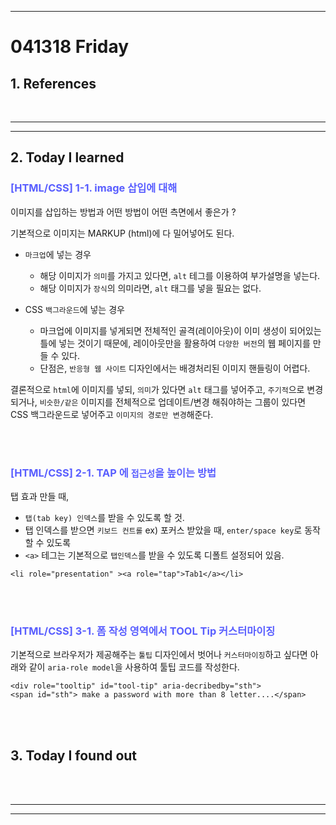 - - - 
<!-- *********8************날짜****************************** -->
# 041318 Friday  


## <strong> 1. References </strong>





<br>

____
____


## <strong> 2. Today I learned </strong>


<!-- *********************첫번째 제목********************** -->
### <span style="color:#595EFF"> [HTML/CSS] 1-1. image 삽입에 대해 </span>    


이미지를 삽입하는 방법과 어떤 방법이 어떤 측면에서 좋은가 ?

기본적으로 이미지는 MARKUP (html)에 다 밀어넣어도 된다.

- `마크업`에 넣는 경우

  - 해당 이미지가 `의미`를 가지고 있다면, `alt` 테그를 이용하여 부가설명을 넣는다.
  - 해당 이미지가 `장식`의 의미라면, `alt` 태그를 넣을 필요는 없다.


- CSS `백그라운드`에 넣는 경우

  - 마크업에 이미지를 넣게되면 전체적인 골격(레이아웃)이 이미 생성이 되어있는 틀에 넣는 것이기 때문에, 레이아웃만을 활용하여 `다양한 버전`의 웹 페이지를 만들 수 있다.
  - 단점은, `반응형 웹 사이트` 디자인에서는 배경처리된 이미지 핸들링이 어렵다. 

결론적으로 `html`에 이미지를 넣되, `의미`가 있다면 `alt` 태그를 넣어주고, `주기적`으로 변경되거나, `비슷한/같은` 이미지를 전체적으로 업데이트/변경 해줘야하는 그룹이 있다면 CSS 백그라운드로 넣어주고 `이미지의 경로만 변경`해준다.



<br></br>
<!-- ***********************두번째 제목******************** -->
### <span style="color:#595EFF"> [HTML/CSS] 2-1. TAP 에 `접근성`을 높이는 방법   </span>


탭 효과 만들 때, 

- `탭(tab key) 인덱스`를 받을 수 있도록 할 것. 
- 탭 인덱스를 받으면 `키보드 컨트롤` ex) 포커스 받았을 때, `enter/space key`로 동작할 수 있도록  
-  `<a>` 테그는 기본적으로 `탭인덱스`를 받을 수 있도록 디폴트 설정되어 있음.



```
<li role="presentation" ><a role="tap">Tab1</a></li>
```




<br></br>
<!-- ***********************세번째 제목******************** -->
### <span style="color:#595EFF"> [HTML/CSS] 3-1. 폼 작성 영역에서 TOOL Tip 커스터마이징 </span>

기본적으로 브라우저가 제공해주는 `툴팁` 디자인에서 벗어나 `커스터마이징`하고 싶다면 아래와 같이 `aria-role model`을 사용하여 툴팁 코드를 작성한다. 


```
<div role="tooltip" id="tool-tip" aria-decribedby="sth">
<span id="sth"> make a password with more than 8 letter....</span>
```






<br></br>
## <strong> 3. Today I found out </strong>


<br></br>

___
___